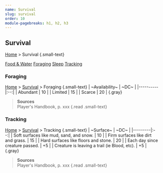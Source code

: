 ```yaml
---
name: Survival
slug: survival
order: 10
module-pagebreaks: h1, h2, h3
---
```

## Survival
[Home](home) > Survival {.small-text}

<div id="menu-container">
    <a href="food-water">Food & Water</a>
    <a href="foraging">Foraging</a>
    <a href="sleep">Sleep</a>
    <a href="tracking">Tracking</a>
</div>



### Foraging
[Home](home) > [Survival](survival) > Foraging {.small-text}
| ~Availability~ | ~DC~ |
|----------|:--:|
| Abundant | 10 |
| Limited  | 15 |
| Scarce   | 20 |
{.gray}

> **Sources** <br/>
> Player's Handbook, p. xxx
{.read .small-text}



### Tracking
[Home](home) > [Survival](survival) > Tracking {.small-text}
| ~Surface~ | ~DC~ |
|---------|:--:|
| Soft surfaces like mud, sand, and snow. | 10 |
| Firm surfaces like dirt and grass.      | 15 |
| Hard surfaces like floors and stone.    | 20 |
| Each day since creature passed.         | +5 |
| Creature is leaving a trail (ie Blood, etc). | +5 |
{.gray}


> **Sources** <br/>
> Player's Handbook, p. xxx
{.read .small-text}